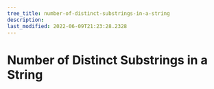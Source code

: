 ```yaml
---
tree_title: number-of-distinct-substrings-in-a-string
description: 
last_modified: 2022-06-09T21:23:28.2328
---
```


# Number of Distinct Substrings in a String
